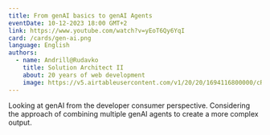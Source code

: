 ```yaml
---
title: From genAI basics to genAI Agents
eventDate: 10-12-2023 18:00 GMT+2
link: https://www.youtube.com/watch?v=yEoT6Qy6YqI
card: /cards/gen-ai.png
language: English
authors:
  - name: Andrill@Rudavko
    title: Solution Architect II
    about: 20 years of web development
    image: https://v5.airtableusercontent.com/v1/20/20/1694116800000/cRpo0i3CoT5cRzlezZVjyw/Q7Iei15ubLgBkWj3lrOC1hFH-l2eY9EoW6T61kS8Ej1vmHtPhL-ERbhQVTNZkuZlMr77QhT7xTtl-0ikaZKn_A/A3y7ec8xoavIWqYA85cpb_8QuAWJ0PFcDff4zXxrcEo
---
```


Looking at genAI from the developer consumer perspective. Considering the approach of combining multiple genAI agents to create a more complex output.
